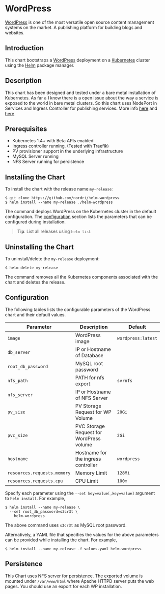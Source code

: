 # WordPress

[WordPress](https://wordpress.org/) is one of the most versatile open source content management systems on the market. A publishing platform for building blogs and websites.

## Introduction

This chart bootstraps a [WordPress](https://wordpress.org/) deployment on a [Kubernetes](http://kubernetes.io) cluster using the [Helm](https://helm.sh) package manager.

## Description

This chart has been designed and tested under a bare metal installation of Kubernetes. As far a I know there is a open issue about the way a service is exposed to the world in bare metal clusters. So this chart uses NodePort in Services and Ingress Controller for publishing services. More info [here](https://github.com/kubernetes/ingress/issues/17) and [here](https://medium.com/@rothgar/exposing-services-using-ingress-with-on-prem-kubernetes-clusters-f413d87b6d34#.c67kqh60k)

## Prerequisites

- Kubernetes 1.4+ with Beta APIs enabled
- Ingress controller running. (Tested with Traefik)
- PV provisioner support in the underlying infrastructure
- MySQL Server running
- NFS Server running for persistence

## Installing the Chart

To install the chart with the release name `my-release`:

```console
$ git clone https://github.com/nordri/helm-wordpress
$ helm install --name my-release ./helm-wordpress
```

The command deploys WordPress on the Kubernetes cluster in the default configuration. The [configuration](#configuration) section lists the parameters that can be configured during installation.

> **Tip**: List all releases using `helm list`

## Uninstalling the Chart

To uninstall/delete the `my-release` deployment:

```console
$ helm delete my-release
```

The command removes all the Kubernetes components associated with the chart and deletes the release.

## Configuration

The following tables lists the configurable parameters of the WordPress chart and their default values.

| Parameter                            | Description                              | Default                                                    |
| -------------------------------      | -------------------------------          | ---------------------------------------------------------- |
| `image`                              | WordPress image                          | `wordpress:latest`                                         |
| `db_server`                          | IP or Hostname of Database               |                                                            |
| `root_db_password`                   | MySQL root password                      |                                                            |
| `nfs_path`                           | PATH for nfs export                      | `svrnfs`                                                   |
| `nfs_server`                         | IP or Hostname of NFS Server             |                                                            |
| `pv_size`                            | PV Storage Request for WP Volume         | `20Gi`                                                     |
| `pvc_size`                           | PVC Storage Request for WordPress volume | `2Gi`                                                      |
| `hostname`                           | Hostname for the ingress controller      | `wordpress`                                                |
| `resources.requests.memory`          | Memory Limit                             | `128Mi`                                                    |
| `resources.requests.cpu`             | CPU Limit                                | `100m`                                                     |


Specify each parameter using the `--set key=value[,key=value]` argument to `helm install`. For example,

```console
$ helm install --name my-release \
  --set root_db_password=s3cr3t \
    helm-wordpress
```

The above command uses `s3cr3t` as MySQL root password.

Alternatively, a YAML file that specifies the values for the above parameters can be provided while installing the chart. For example,

```console
$ helm install --name my-release -f values.yaml helm-wordpress
```

## Persistence

This Chart uses NFS server for persistence. The exported volume is mounted under `/var/www/html` where Apache HTTPD server puts the web pages. You should use an export for each WP installation.

